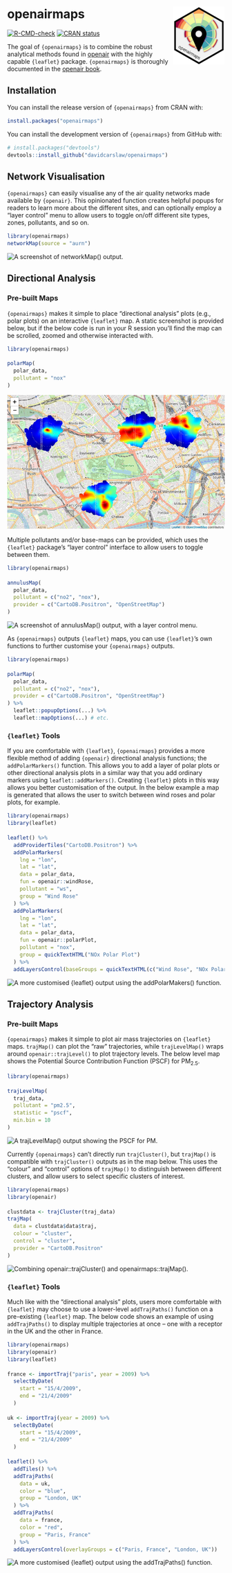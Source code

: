 
<!-- README.md is generated from README.Rmd. Please edit that file -->

# openairmaps <img src="man/figures/logo.png" align="right" height="134" />

<!-- badges: start -->

[![R-CMD-check](https://github.com/davidcarslaw/openairmaps/actions/workflows/R-CMD-check.yaml/badge.svg)](https://github.com/davidcarslaw/openairmaps/actions/workflows/R-CMD-check.yaml)
[![CRAN
status](https://www.r-pkg.org/badges/version/openairmaps)](https://CRAN.R-project.org/package=openairmaps)
<!-- badges: end -->

The goal of `{openairmaps}` is to combine the robust analytical methods
found in [openair](https://davidcarslaw.github.io/openair/) with the
highly capable `{leaflet}` package. `{openairmaps}` is thoroughly
documented in the [openair
book](https://bookdown.org/david_carslaw/openair/appendix-openairmaps.html).

## Installation

You can install the release version of `{openairmaps}` from CRAN with:

``` r
install.packages("openairmaps")
```

You can install the development version of `{openairmaps}` from GitHub
with:

``` r
# install.packages("devtools")
devtools::install_github("davidcarslaw/openairmaps")
```

## Network Visualisation

`{openairmaps}` can easily visualise any of the air quality networks
made available by `{openair}`. This opinionated function creates helpful
popups for readers to learn more about the different sites, and can
optionally employ a “layer control” menu to allow users to toggle on/off
different site types, zones, pollutants, and so on.

``` r
library(openairmaps)
networkMap(source = "aurn")
```

![A screenshot of `networkMap()`
output.](man/figures/README-networkmap.png)

## Directional Analysis

### Pre-built Maps

`{openairmaps}` makes it simple to place “directional analysis” plots
(e.g., polar plots) on an interactive `{leaflet}` map. A static
screenshot is provided below, but if the below code is run in your R
session you’ll find the map can be scrolled, zoomed and otherwise
interacted with.

``` r
library(openairmaps)

polarMap(
  polar_data,
  pollutant = "nox"
)
```

![A screenshot of `polarMap()` output.](man/figures/README-polarmap.png)

Multiple pollutants and/or base-maps can be provided, which uses the
`{leaflet}` package’s “layer control” interface to allow users to toggle
between them.

``` r
library(openairmaps)

annulusMap(
  polar_data,
  pollutant = c("no2", "nox"),
  provider = c("CartoDB.Positron", "OpenStreetMap")
)
```

![A screenshot of `annulusMap()` output, with a layer control
menu.](man/figures/README-annuluslayers.png)

As `{openairmaps}` outputs `{leaflet}` maps, you can use `{leaflet}`’s
own functions to further customise your `{openairmaps}` outputs.

``` r
library(openairmaps)

polarMap(
  polar_data,
  pollutant = c("no2", "nox"),
  provider = c("CartoDB.Positron", "OpenStreetMap")
) %>%
  leaflet::popupOptions(...) %>%
  leaflet::mapOptions(...) # etc.
```

### `{leaflet}` Tools

If you are comfortable with `{leaflet}`, `{openairmaps}` provides a more
flexible method of adding `{openair}` directional analysis functions;
the `addPolarMarkers()` function. This allows you to add a layer of
polar plots or other directional analysis plots in a similar way that
you add ordinary markers using `leaflet::addMarkers()`. Creating
`{leaflet}` plots in this way allows you better customisation of the
output. In the below example a map is generated that allows the user to
switch between wind roses and polar plots, for example.

``` r
library(openairmaps)
library(leaflet)

leaflet() %>%
  addProviderTiles("CartoDB.Positron") %>%
  addPolarMarkers(
    lng = "lon",
    lat = "lat",
    data = polar_data,
    fun = openair::windRose,
    pollutant = "ws",
    group = "Wind Rose"
  ) %>%
  addPolarMarkers(
    lng = "lon",
    lat = "lat",
    data = polar_data,
    fun = openair::polarPlot,
    pollutant = "nox",
    group = quickTextHTML("NOx Polar Plot")
  ) %>%
  addLayersControl(baseGroups = quickTextHTML(c("Wind Rose", "NOx Polar Plot")))
```

![A more customised `{leaflet}` output using the `addPolarMakers()`
function.](man/figures/README-addMarkers.png)

## Trajectory Analysis

### Pre-built Maps

`{openairmaps}` makes it simple to plot air mass trajectories on
`{leaflet}` maps. `trajMap()` can plot the “raw” trajectories, while
`trajLevelMap()` wraps around `openair::trajLevel()` to plot trajectory
levels. The below level map shows the Potential Source Contribution
Function (PSCF) for PM<sub>2.5</sub>.

``` r
library(openairmaps)

trajLevelMap(
  traj_data,
  pollutant = "pm2.5",
  statistic = "pscf",
  min.bin = 10
)
```

![A `trajLevelMap()` output showing the PSCF for
PM.](man/figures/README-trajlevel.png)

Currently `{openairmaps}` can’t directly run `trajCluster()`, but
`trajMap()` is compatible with `trajCluster()` outputs as in the map
below. This uses the “colour” and “control” options of `trajMap()` to
distinguish between different clusters, and allow users to select
specific clusters of interest.

``` r
library(openairmaps)
library(openair)

clustdata <- trajCluster(traj_data)
trajMap(
  data = clustdata$data$traj,
  colour = "cluster",
  control = "cluster",
  provider = "CartoDB.Positron"
)
```

![Combining `openair::trajCluster()` and
`openairmaps::trajMap()`.](man/figures/README-trajcluster.png)

### `{leaflet}` Tools

Much like with the “directional analysis” plots, users more comfortable
with `{leaflet}` may choose to use a lower-level `addTrajPaths()`
function on a pre-existing `{leaflet}` map. The below code shows an
example of using `addTrajPaths()` to display multiple trajectories at
once – one with a receptor in the UK and the other in France.

``` r
library(openairmaps)
library(openair)
library(leaflet)

france <- importTraj("paris", year = 2009) %>%
  selectByDate(
    start = "15/4/2009",
    end = "21/4/2009"
  )

uk <- importTraj(year = 2009) %>%
  selectByDate(
    start = "15/4/2009",
    end = "21/4/2009"
  )

leaflet() %>%
  addTiles() %>%
  addTrajPaths(
    data = uk,
    color = "blue",
    group = "London, UK"
  ) %>%
  addTrajPaths(
    data = france,
    color = "red",
    group = "Paris, France"
  ) %>%
  addLayersControl(overlayGroups = c("Paris, France", "London, UK"))
```

![A more customised `{leaflet}` output using the `addTrajPaths()`
function.](man/figures/README-addtrajpath.png)
